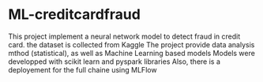 # ML-creditcardfraud
This project implement a neural network model to detect fraud in credit card. the dataset is collected from Kaggle 
The project provide data analysis mthod (statistical), as well as Machine Learning based models
Models were developped with scikit learn and pyspark libraries
Also, there is a deployement for the full chaine using MLFlow
